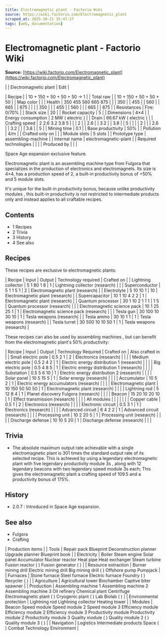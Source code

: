```yaml
---
title: Electromagnetic plant - Factorio Wiki
source: https://wiki.factorio.com/Electromagnetic_plant
scraped_at: 2025-10-21 15:47:37
tags: [web, documentation]
---
```


# Electromagnetic plant - Factorio Wiki

**Source:** [https://wiki.factorio.com/Electromagnetic_plant](https://wiki.factorio.com/Electromagnetic_plant)


|  | Electromagnetic plant | Edit |

| Recipe |
| 10 + 150 + 50 + 50 + 50 → 1 |
| Total raw |
| 10 + 150 + 50 + 50 + 50 |
| Map color |  |
| Health | 350 455 560 665 875 |  |  | 350 |  | 455 |  | 560 |  | 665 |  | 875 |
|  |  | 350 |
|  | 455 |  | 560 |
|  | 665 |  | 875 |
| Resistances | Fire: 0/70% |
| Stack size | 20 |
| Rocket capacity | 5 |
| Dimensions | 4×4 |
| Energy consumption | 2 MW ( electric ) |
| Drain | 66.67 kW ( electric ) |
| Crafting speed | 2 2.6 3.2 3.8 5 |  |  | 2 |  | 2.6 |  | 3.2 |  | 3.8 |  | 5 |
|  |  | 2 |
|  | 2.6 |  | 3.2 |
|  | 3.8 |  | 5 |
| Mining time | 0.1 |
| Base productivity | 50% |
| Pollution | 4/m |
| Crafted only on |  |
| Module slots | 5 slots |
| Prototype type | assembling-machine |
| Internal name | electromagnetic-plant |
| Required technologies |
|  |
| Produced by |
|  |

Space Age expansion exclusive feature.

Electromagnetic plant is an assembling machine type from Fulgora that specializes in the production of electronics and electromagnets. Its size is 4×4, has a production speed of 2, a built-in productivity bonus of +50% and 5 module slots.

It's unique for the built-in productivity bonus, because unlike productivity modules , this built-in productivity is not restricted to intermediate products only and instead applies to all craftable recipes.

## Contents

- 1 Recipes
- 2 Trivia
- 3 History
- 4 See also

## Recipes

These recipes are exclusive to electromagnetic plants:

| Recipe | Input | Output | Technology required | Crafted on |
| Lightning collector | 5 1 80 1 8 | 1 | Lightning collector (research) |  |
| Superconductor | 5 1 1 5 1 | 2 | Electromagnetic plant (research) |
| Electrolyte | 5 10 10 1 | 10 | Electromagnetic plant (research) |
| Supercapacitor | 10 1 10 4 2 2 | 1 | Electromagnetic plant (research) |
| Quantum processor | 30 1 10 2 1 1 1 | 1 5 | Quantum processor (research) |  |
| Electromagnetic science pack | 10 1 25 25 1 | 1 | Electromagnetic science pack (research) |  |
| Tesla gun | 30 100 10 30 10 | 1 | Tesla weapons (research) |
| Tesla ammo | 30 10 1 1 | 1 | Tesla weapons (research) |
| Tesla turret | 30 500 10 10 50 1 | 1 | Tesla weapons (research) |

These recipes can also be used by assembling machines , but can benefit from the electromagnetic plant's 50% productivity:

| Recipe | Input | Output | Technology Required | Crafted on | Also crafted in |
| Small electric pole | 0.5 2 1 | 2 | Electronics (research) |  |  |
| Medium electric pole | 0.5 2 4 2 | 1 | Electric energy distribution 1 (research) |  |  |
| Big electric pole | 0.5 4 8 5 | 1 | Electric energy distribution 1 (research) |  |  |
| Substation | 0.5 5 6 10 | 1 | Electric energy distribution 2 (research) |  |  |
| Solar panel | 10 5 15 5 | 1 | Solar energy (research) |  |  |
| Accumulator | 10 5 2 | 1 | Electric energy accumulators (research) |  |  |
| Electromagnetic plant | 10 150 50 50 50 | 1 | Electromagnetic plant (research) |  |  |
| Lightning rod | 5 12 8 4 | 1 | Planet discovery Fulgora (research) |  |  |
| Beacon | 15 20 10 20 10 | 1 | Effect transmission (research) |  |  |
| All modules |  |  |  |  |  |
| Copper cable | 0.5 1 | 2 | Electronics (research) |  |  |
| Electronic circuit | 0.5 3 1 | 1 | Electronics (research) |  |  |
| Advanced circuit | 6 4 2 2 | 1 | Advanced circuit (research) |  |  |
| Processing unit | 10 2 20 5 | 1 | Processing unit (research) |  |  |
| Discharge defense | 10 10 5 20 | 1 | Discharge defense (research) |  |  |

## Trivia

- The absolute maximum output rate achievable with a single electromagnetic plant is 301 times the standard output rate of its selected recipe. This is achieved by using a legendary electromagnetic plant with five legendary productivity module 3s , along with 12 legendary beacons with two legendary speed module 3s each; This gives the electromagnetic plant a crafting speed of 109.5 and a productivity bonus of 175%.

## History

- 2.0.7 : Introduced in Space Age expansion.

## See also

- Fulgora
- Crafting

| Production items |
| Tools | Repair pack Blueprint Deconstruction planner Upgrade planner Blueprint book |
| Electricity | Boiler Steam engine Solar panel Accumulator Nuclear reactor Heat pipe Heat exchanger Steam turbine Fusion reactor ( ) Fusion generator ( ) |
| Resource extraction | Burner mining drill Electric mining drill Big mining drill ( ) Offshore pump Pumpjack |
| Furnaces | Stone furnace Steel furnace Electric furnace Foundry ( ) Recycler ( ) |
| Agriculture | Agricultural tower Biochamber Captive biter spawner |
| Production | Assembling machine 1 Assembling machine 2 Assembling machine 3 Oil refinery Chemical plant Centrifuge Electromagnetic plant ( ) Cryogenic plant ( ) Lab Biolab ( ) |
| Environmental protection | Lightning rod Lightning collector Heating tower |
| Modules | Beacon Speed module Speed module 2 Speed module 3 Efficiency module Efficiency module 2 Efficiency module 3 Productivity module Productivity module 2 Productivity module 3 Quality module ( ) Quality module 2 ( ) Quality module 3 ( ) |
| Navigation | Logistics Intermediate products Space ( ) Combat Technology Environment |
